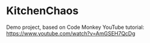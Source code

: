 # KitchenChaos

Demo project, based on Code Monkey YouTube tutorial: https://www.youtube.com/watch?v=AmGSEH7QcDg